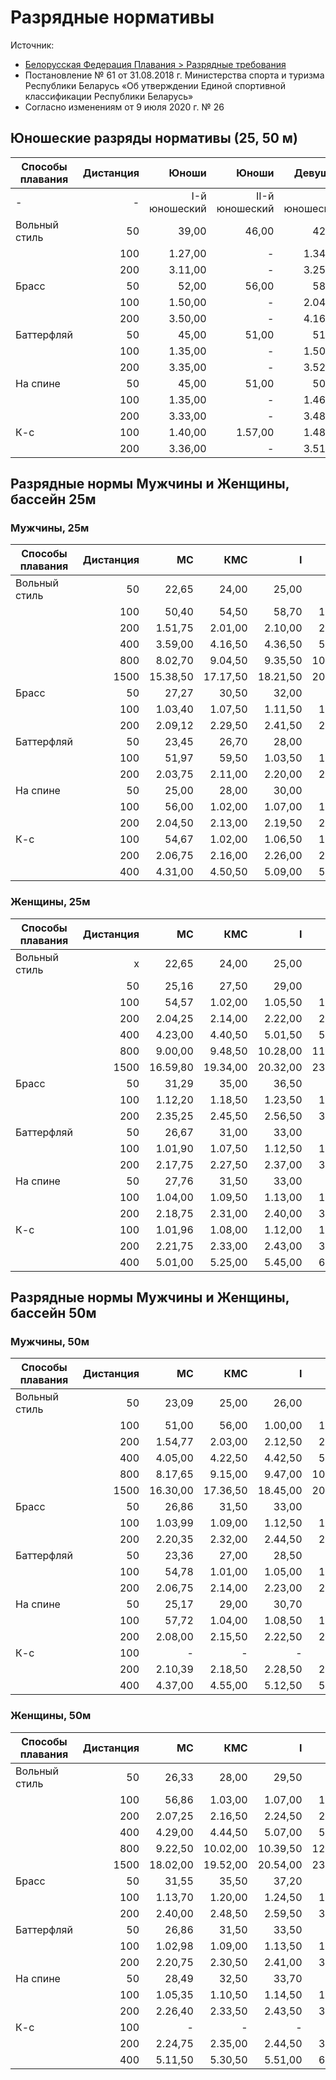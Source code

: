 # Разрядные нормативы
Источник: 
- [Белорусская Федерация Плавания > Разрядные требования](http://blrswimming.by/index.php/sportsmenam-i-treneram/razryadnye-trebovaniya)
- Постановление № 61 от 31.08.2018 г. Министерства спорта и туризма Республики Беларусь «Об утверждении Единой спортивной классификации Республики Беларусь»
- Согласно изменениям от 9 июля 2020 г. № 26

## Юношеские разряды нормативы (25, 50 м)
| Способы плавания | Дистанция | Юноши | Юноши | Девушки | Девушки |
| --- |  ---: |  ---: |  ---: |  ---: |  ---: |
| - | - | I-й юношеский | II-й юношеский | I-й юношеский | II-й юношеский |-
| Вольный стиль | 50 | 39,00  | 46,00 | 42,00 | 49,00 |
|   | 100 | 1.27,00 | - | 1.34,00 | - |
|   | 200 | 3.11,00 | - | 3.25,00 | - |
| Брасс | 50 | 52,00 | 56,00 | 58,00 | 1.04,00 |
|   | 100 | 1.50,00 | - | 2.04,00 | - |
|   | 200 | 3.50,00 | - | 4.16,00 | - |
| Баттерфляй | 50 | 45,00 | 51,00 | 51,00 | 56,00 |
|   | 100 | 1.35,00 | - | 1.50,00 | - |
|   | 200 | 3.35,00 | - | 3.52,00 | - |
| На спине | 50 | 45,00 | 51,00 | 50,00 | 59,00 |
|   | 100 | 1.35,00 | - | 1.46,00 | - |
|   | 200 | 3.33,00 | - | 3.48,00 | - |
| К-с | 100 | 1.40,00 | 1.57,00 | 1.48,00 | 2.05,00 |
|   | 200 | 3.36,00 | - | 3.51,00 | - |

## Разрядные нормы Мужчины и Женщины, бассейн 25м
### Мужчины, 25м
| Способы плавания | Дистанция | МС | КМС | I | II | III |
| --- | ---: | ---: | ---: | ---: | ---: | ---: |
| Вольный стиль |  50 | 22,65 | 24,00 | 25,00 | 29,00 | 32,50 |
|   |  100 | 50,40 | 54,50 | 58,70 | 1.06,00 | 1.14,50 |
|   |  200 | 1.51,75 | 2.01,00 | 2.10,00 | 2.27,00 | 2.47,00 |
|   |  400 | 3.59,00 | 4.16,50 | 4.36,50 | 5.12,50 | 6.02,00 |
|   |  800 | 8.02,70 | 9.04,50 | 9.35,50 | 10.35,50 | 12.37,50 |
|   | 1500 | 15.38,50 | 17.17,50 | 18.21,50 | 20.35,50 | 24.24,50 |
| Брасс | 50	| 27,27 | 30,50 | 32,00 | 36,00 | 40,50 |
|   | 100 | 1.03,40 | 1.07,50 | 1.11,50 | 1.19,00 | 1.29,50 |
|   | 200 | 2.09,12 | 2.29,50 | 2.41,50 | 2.56,00 | 3.13,50 |
| Баттерфляй | 50 | 23,45 | 26,70 | 28,00 | 32,00 | 36,50 |
|   | 100 | 51,97 | 59,50 | 1.03,50 | 1.10,50 | 1.22,50 |
|   | 200 | 2.03,75 | 2.11,00 | 2.20,00 | 2.40,50 | 3.04,50 |
| На спине | 50 | 25,00 | 28,00 | 30,00 | 33,00 | 36,00 |
|   | 100 | 56,00 | 1.02,00 | 1.07,00 | 1.14,50 | 1.23,50 |
|   | 200 | 2.04,50 | 2.13,00 | 2.19,50 | 2.39,50 | 3.04,50 |
| К-с | 100 | 54,67 | 1.02,00 | 1.06,50 | 1.12,50 | 1.19,50 |
|   | 200 | 2.06,75 | 2.16,00 | 2.26,00 | 2.44,00 | 3.00,50 |
|   | 400 | 4.31,00 | 4.50,50 | 5.09,00 | 5.50,50 | 6.37,50 |

### Женщины, 25м
| Способы плавания | Дистанция | МС | КМС | I | II | III |
| --- | ---: | ---: | ---: | ---: | ---: | ---: |
| Вольный стиль |  x | 22,65 | 24,00 | 25,00 | 29,00 | 32,50 |
|   | 50 | 25,16 | 27,50 | 29,00 | 32,00 | 35,70 |
|   | 100 | 54,57 | 1.02,00 | 1.05,50 | 1.12,00 | 1.21,50 |
|   | 200 | 2.04,25 | 2.14,00 | 2.22,00 | 2.39,50 | 2.55,00 |
|   | 400 | 4.23,00 | 4.40,50 | 5.01,50 | 5.41,00 | 6.29,50 |
|   | 800 | 9.00,00 | 9.48,50 | 10.28,00 | 11.50,50 | 13.38,00 |
|   | 1500 | 16.59,80 | 19.34,00 | 20.32,00 | 23.22,00 | 28.18,00 |
| Брасс| 50 | 31,29 | 35,00 | 36,50 | 39,50 | 43,50 |
|   | 100 | 1.12,20 | 1.18,50 | 1.23,50 | 1.31,50 | 1.41,50 |
|   | 200 | 2.35,25 | 2.45,50 | 2.56,50 | 3.14,50 | 3.33,00 |
| Баттерфляй | 50 | 26,67 | 31,00 | 33,00 | 35,50 | 38,50 |
|   | 100 | 1.01,90 | 1.07,50 | 1.12,50 | 1.22,50 | 1.32,50 |
|   | 200 | 2.17,75 | 2.27,50 | 2.37,00 | 3.02,00 | 3.25,50 |
| На спине | 50 | 27,76 | 31,50 | 33,00 | 35,50 | 38,50 |
|   | 100 | 1.04,00 | 1.09,50 | 1.13,00 | 1.21,00 | 1.29,00 |
|   | 200 | 2.18,75 | 2.31,00 | 2.40,00 | 3.02,00 | 3.27,50 |
| К-с | 100 | 1.01,96 | 1.08,00 | 1.12,00 | 1.17,00 | 1.25,00 |
|   | 200 | 2.21,75 | 2.33,00 | 2.43,00 | 3.03,50 | 3.24,00 |
|   | 400 | 5.01,00 | 5.25,00 | 5.45,00 | 6.35,00 | 7.15,00 |


## Разрядные нормы Мужчины и Женщины, бассейн 50м
### Мужчины, 50м
| Способы плавания | Дистанция | МС | КМС | I | II | III |
| --- | ---: | ---: | ---: | ---: | ---: | ---: |
| Вольный стиль | 50 | 23,09 | 25,00 | 26,00 | 30,00 | 34,50 |
|   | 100 | 51,00 | 56,00 | 1.00,00 | 1.08,00 | 1.16,00 |
|   | 200 | 1.54,77 | 2.03,00 | 2.12,50 | 2.30,00 | 2.49,00 |
|   | 400 | 4.05,00 | 4.22,50 | 4.42,50 | 5.18,00 | 6.09,00 |
|   | 800 | 8.17,65 | 9.15,00 | 9.47,00 | 10.47,00 | 12.48,00 |
|   | 1500 | 16.30,00 | 17.36,50 | 18.45,00 | 20.56,50 | 24.38,50 |
| Брасс | 50 | 26,86 | 31,50 | 33,00 | 36,50 | 41,50 |
|   | 100 | 1.03,99 | 1.09,00 | 1.12,50 | 1.20,50 | 1.31,00 |
|   | 200 | 2.20,35 | 2.32,00 | 2.44,50 | 2.58,00 | 3.15,00 |
| Баттерфляй | 50 | 23,36 | 27,00 | 28,50 | 33,00 | 37,00 |
|   | 100 | 54,78 | 1.01,00 | 1.05,00 | 1.11,70 | 1.23,00 |
|   | 200 | 2.06,75 | 2.14,00 | 2.23,00 | 2.42,50 | 3.05,00 |
| На спине | 50 | 25,17 | 29,00 | 30,70 | 34,00 | 37,00 |
|   | 100 | 57,72 | 1.04,00 | 1.08,50 | 1.15,50 | 1.25,00 |
|   | 200 | 2.08,00 | 2.15,50 | 2.22,50 | 2.42,50 | 3.07,00 |
| К-с | 100 | - | - | - | - | - |
|   | 200 | 2.10,39 | 2.18,50 | 2.28,50 | 2.46,50 | 3.03,00 |
|   | 400 | 4.37,00 | 4.55,00 | 5.12,50 | 5.54,50 | 6.39,00 |

### Женщины, 50м
| Способы плавания | Дистанция | МС | КМС | I | II | III |
| --- | ---: | ---: | ---: | ---: | ---: | ---: |
| Вольный стиль | 50 | 26,33 | 28,00 | 29,50 | 33,50 | 37,50 |
|   | 100 | 56,86 | 1.03,00 | 1.07,00 | 1.13,00 | 1.23,00 |
|   | 200 | 2.07,25 | 2.16,50 | 2.24,50 | 2.41,00 | 2.58,00 |
|   | 400 | 4.29,00 | 4.44,50 | 5.07,00 | 5.48,00 | 6.33,50 |
|   | 800 | 9.22,50 | 10.02,00 | 10.39,50 | 12.02,50 | 13.48,00 |
|   | 1500 | 18.02,00 | 19.52,00 | 20.54,00 | 23.44,00 | 28.26,50 |
| Брасс | 50 | 31,55 | 35,50 | 37,20 | 40,50 | 44,50 |
|   | 100 | 1.13,70 | 1.20,00 | 1.24,50 | 1.32,50 | 1.42,50 |
|   | 200 | 2.40,00 | 2.48,50 | 2.59,50 | 3.16,00 | 3.35,00 |
| Баттерфляй | 50 | 26,86 | 31,50 | 33,50 | 36,00 | 39,00 |
|   | 100 | 1.02,98 | 1.09,00 | 1.13,50 | 1.23,50 | 1.33,50 |
|   | 200 | 2.20,75 | 2.30,50 | 2.41,00 | 3.05,00 | 3.28,00 |
| На спине | 50 | 28,49 | 32,50 | 33,70 | 36,00 | 38,50 |
|   | 100 | 1.05,35 | 1.10,50 | 1.14,50 | 1.22,50 | 1.30,50 |
|   | 200 | 2.26,40 | 2.33,50 | 2.43,50 | 3.05,50 | 3.29,50 |
| К-с | 100 | - | - | - | - | - |
|   | 200 | 2.24,75 | 2.35,00 | 2.44,50 | 3.06,00 | 3.25,00 |
|   | 400 | 5.11,50 | 5.30,50 | 5.51,00 | 6.38,50 | 7.21,00 |
